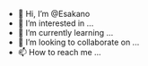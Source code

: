 - 👋 Hi, I’m @Esakano
- 👀 I’m interested in ...
- 🌱 I’m currently learning ...
- 💞️ I’m looking to collaborate on ...
- 📫 How to reach me ...

<!---
Esakano/Esakano is a ✨ special ✨ repository because its `README.md` (this file) appears on your GitHub profile.
You can click the Preview link to take a look at your changes.
--->
